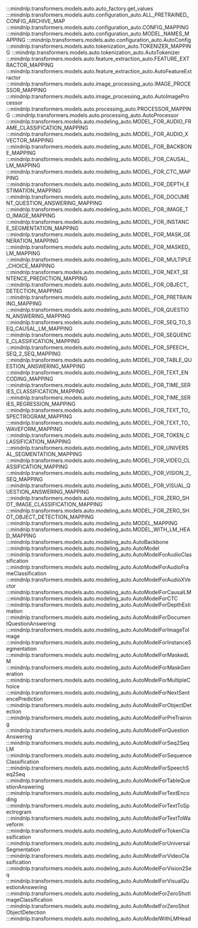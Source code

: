 :::mindnlp.transformers.models.auto.auto_factory.get_values
:::mindnlp.transformers.models.auto.configuration_auto.ALL_PRETRAINED_CONFIG_ARCHIVE_MAP
:::mindnlp.transformers.models.auto.configuration_auto.CONFIG_MAPPING
:::mindnlp.transformers.models.auto.configuration_auto.MODEL_NAMES_MAPPING
:::mindnlp.transformers.models.auto.configuration_auto.AutoConfig
:::mindnlp.transformers.models.auto.tokenization_auto.TOKENIZER_MAPPING
:::mindnlp.transformers.models.auto.tokenization_auto.AutoTokenizer
:::mindnlp.transformers.models.auto.feature_extraction_auto.FEATURE_EXTRACTOR_MAPPING
:::mindnlp.transformers.models.auto.feature_extraction_auto.AutoFeatureExtractor
:::mindnlp.transformers.models.auto.image_processing_auto.IMAGE_PROCESSOR_MAPPING
:::mindnlp.transformers.models.auto.image_processing_auto.AutoImageProcessor
:::mindnlp.transformers.models.auto.processing_auto.PROCESSOR_MAPPING
:::mindnlp.transformers.models.auto.processing_auto.AutoProcessor
:::mindnlp.transformers.models.auto.modeling_auto.MODEL_FOR_AUDIO_FRAME_CLASSIFICATION_MAPPING
:::mindnlp.transformers.models.auto.modeling_auto.MODEL_FOR_AUDIO_XVECTOR_MAPPING
:::mindnlp.transformers.models.auto.modeling_auto.MODEL_FOR_BACKBONE_MAPPING
:::mindnlp.transformers.models.auto.modeling_auto.MODEL_FOR_CAUSAL_LM_MAPPING
:::mindnlp.transformers.models.auto.modeling_auto.MODEL_FOR_CTC_MAPPING
:::mindnlp.transformers.models.auto.modeling_auto.MODEL_FOR_DEPTH_ESTIMATION_MAPPING
:::mindnlp.transformers.models.auto.modeling_auto.MODEL_FOR_DOCUMENT_QUESTION_ANSWERING_MAPPING
:::mindnlp.transformers.models.auto.modeling_auto.MODEL_FOR_IMAGE_TO_IMAGE_MAPPING
:::mindnlp.transformers.models.auto.modeling_auto.MODEL_FOR_INSTANCE_SEGMENTATION_MAPPING
:::mindnlp.transformers.models.auto.modeling_auto.MODEL_FOR_MASK_GENERATION_MAPPING
:::mindnlp.transformers.models.auto.modeling_auto.MODEL_FOR_MASKED_LM_MAPPING
:::mindnlp.transformers.models.auto.modeling_auto.MODEL_FOR_MULTIPLE_CHOICE_MAPPING
:::mindnlp.transformers.models.auto.modeling_auto.MODEL_FOR_NEXT_SENTENCE_PREDICTION_MAPPING
:::mindnlp.transformers.models.auto.modeling_auto.MODEL_FOR_OBJECT_DETECTION_MAPPING
:::mindnlp.transformers.models.auto.modeling_auto.MODEL_FOR_PRETRAINING_MAPPING
:::mindnlp.transformers.models.auto.modeling_auto.MODEL_FOR_QUESTION_ANSWERING_MAPPING
:::mindnlp.transformers.models.auto.modeling_auto.MODEL_FOR_SEQ_TO_SEQ_CAUSAL_LM_MAPPING
:::mindnlp.transformers.models.auto.modeling_auto.MODEL_FOR_SEQUENCE_CLASSIFICATION_MAPPING
:::mindnlp.transformers.models.auto.modeling_auto.MODEL_FOR_SPEECH_SEQ_2_SEQ_MAPPING
:::mindnlp.transformers.models.auto.modeling_auto.MODEL_FOR_TABLE_QUESTION_ANSWERING_MAPPING
:::mindnlp.transformers.models.auto.modeling_auto.MODEL_FOR_TEXT_ENCODING_MAPPING
:::mindnlp.transformers.models.auto.modeling_auto.MODEL_FOR_TIME_SERIES_CLASSIFICATION_MAPPING
:::mindnlp.transformers.models.auto.modeling_auto.MODEL_FOR_TIME_SERIES_REGRESSION_MAPPING
:::mindnlp.transformers.models.auto.modeling_auto.MODEL_FOR_TEXT_TO_SPECTROGRAM_MAPPING
:::mindnlp.transformers.models.auto.modeling_auto.MODEL_FOR_TEXT_TO_WAVEFORM_MAPPING
:::mindnlp.transformers.models.auto.modeling_auto.MODEL_FOR_TOKEN_CLASSIFICATION_MAPPING
:::mindnlp.transformers.models.auto.modeling_auto.MODEL_FOR_UNIVERSAL_SEGMENTATION_MAPPING
:::mindnlp.transformers.models.auto.modeling_auto.MODEL_FOR_VIDEO_CLASSIFICATION_MAPPING
:::mindnlp.transformers.models.auto.modeling_auto.MODEL_FOR_VISION_2_SEQ_MAPPING
:::mindnlp.transformers.models.auto.modeling_auto.MODEL_FOR_VISUAL_QUESTION_ANSWERING_MAPPING
:::mindnlp.transformers.models.auto.modeling_auto.MODEL_FOR_ZERO_SHOT_IMAGE_CLASSIFICATION_MAPPING
:::mindnlp.transformers.models.auto.modeling_auto.MODEL_FOR_ZERO_SHOT_OBJECT_DETECTION_MAPPING
:::mindnlp.transformers.models.auto.modeling_auto.MODEL_MAPPING
:::mindnlp.transformers.models.auto.modeling_auto.MODEL_WITH_LM_HEAD_MAPPING
:::mindnlp.transformers.models.auto.modeling_auto.AutoBackbone
:::mindnlp.transformers.models.auto.modeling_auto.AutoModel
:::mindnlp.transformers.models.auto.modeling_auto.AutoModelForAudioClassification
:::mindnlp.transformers.models.auto.modeling_auto.AutoModelForAudioFrameClassification
:::mindnlp.transformers.models.auto.modeling_auto.AutoModelForAudioXVector
:::mindnlp.transformers.models.auto.modeling_auto.AutoModelForCausalLM
:::mindnlp.transformers.models.auto.modeling_auto.AutoModelForCTC
:::mindnlp.transformers.models.auto.modeling_auto.AutoModelForDepthEstimation
:::mindnlp.transformers.models.auto.modeling_auto.AutoModelForDocumentQuestionAnswering
:::mindnlp.transformers.models.auto.modeling_auto.AutoModelForImageToImage
:::mindnlp.transformers.models.auto.modeling_auto.AutoModelForInstanceSegmentation
:::mindnlp.transformers.models.auto.modeling_auto.AutoModelForMaskedLM
:::mindnlp.transformers.models.auto.modeling_auto.AutoModelForMaskGeneration
:::mindnlp.transformers.models.auto.modeling_auto.AutoModelForMultipleChoice
:::mindnlp.transformers.models.auto.modeling_auto.AutoModelForNextSentencePrediction
:::mindnlp.transformers.models.auto.modeling_auto.AutoModelForObjectDetection
:::mindnlp.transformers.models.auto.modeling_auto.AutoModelForPreTraining
:::mindnlp.transformers.models.auto.modeling_auto.AutoModelForQuestionAnswering
:::mindnlp.transformers.models.auto.modeling_auto.AutoModelForSeq2SeqLM
:::mindnlp.transformers.models.auto.modeling_auto.AutoModelForSequenceClassification
:::mindnlp.transformers.models.auto.modeling_auto.AutoModelForSpeechSeq2Seq
:::mindnlp.transformers.models.auto.modeling_auto.AutoModelForTableQuestionAnswering
:::mindnlp.transformers.models.auto.modeling_auto.AutoModelForTextEncoding
:::mindnlp.transformers.models.auto.modeling_auto.AutoModelForTextToSpectrogram
:::mindnlp.transformers.models.auto.modeling_auto.AutoModelForTextToWaveform
:::mindnlp.transformers.models.auto.modeling_auto.AutoModelForTokenClassification
:::mindnlp.transformers.models.auto.modeling_auto.AutoModelForUniversalSegmentation
:::mindnlp.transformers.models.auto.modeling_auto.AutoModelForVideoClassification
:::mindnlp.transformers.models.auto.modeling_auto.AutoModelForVision2Seq
:::mindnlp.transformers.models.auto.modeling_auto.AutoModelForVisualQuestionAnswering
:::mindnlp.transformers.models.auto.modeling_auto.AutoModelForZeroShotImageClassification
:::mindnlp.transformers.models.auto.modeling_auto.AutoModelForZeroShotObjectDetection
:::mindnlp.transformers.models.auto.modeling_auto.AutoModelWithLMHead
